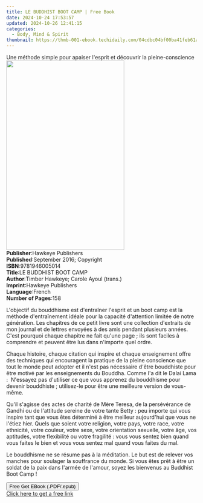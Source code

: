 ```yaml
---
title: LE BUDDHIST BOOT CAMP | Free Book
date: 2024-10-24 17:53:57
updated: 2024-10-26 12:41:15
categories:
  - Body, Mind & Spirit
thumbnail: https://thmb-001-ebook.techidaily.com/04cdbc04bf00ba41feb61ac4d9ab6666e8677660aa5bf4be851c126edbe18ac3.jpg
---
```

<main id="book-container">
  <div class="flex flex-col">
    <div class="book-brief flex-1 py-6 px-4 sm:p-6 md:py-10 md:px-8">
      <!-- brief-->
      <div class="book-brief-main">
        Une méthode simple pour apaiser l'esprit et découvrir la
        pleine-conscience
      </div>
    </div>
    <div
      class="book-meta-info flex-1 grid gap-4 col-start-1 col-end-3 row-start-1 sm:mb-6 sm:grid-cols-4 lg:gap-6 lg:col-start-2 lg:row-end-6 lg:row-span-6 lg:mb-0"
    >
      <div
        class="book-meta-info-left place-content-center mt-4 p-4 text-sm leading-6 col-start-2 col-span-2 dark:text-slate-400"
      >
        <img
          class="w-full h-500 object-cover rounded-lg sm:h-255 sm:col-span-2 lg:col-span-full"
          src="https://img-001-ebook.techidaily.com/af4bc1d3ab395bbe07c82e0f8c753b261479b4f244b330d23e4f34de821741d4.jpg"
          alt=""
          width="312"
          height="500"
        />
      </div>
      <div
        class="book-meta-info-right mt-2 col-start-1 row-start-2 col-span-3 self-center"
      >
        <!-- meta data  -->
        <div class="flex flex-col px-4 md:px-8">
          <div class="flex-1">
            <strong>Publisher</strong>:<span class="px-2"
              >Hawkeye Publishers</span
            >
          </div>
          <div class="flex-1">
            <strong>Published</strong>:<span class="px-2"
              >September 2016; Copyright</span
            >
          </div>
          <div class="flex-1">
            <strong>ISBN</strong>:<span class="px-2">9781946005014</span>
          </div>
          <div class="flex-1">
            <strong>Title</strong>:<span class="px-2"
              >LE BUDDHIST BOOT CAMP</span
            >
          </div>
          <div class="flex-1">
            <strong>Author</strong>:<span class="px-2"
              >Timber Hawkeye; Carole Ayoul (trans.)</span
            >
          </div>
          <div class="flex-1">
            <strong>Imprint</strong>:<span class="px-2"
              >Hawkeye Publishers</span
            >
          </div>
          <div class="flex-1">
            <strong>Language</strong>:<span class="px-2">French</span>
          </div>
          <div class="flex-1">
            <strong>Number of Pages</strong>:<span class="px-2">158</span>
          </div>
        </div>
      </div>
    </div>
    <div class="book-description flex-1 py-6 px-4 sm:p-6 md:py-10 md:px-8">
      <div class="book-description-main">
        <div accordion-content="" id="description">
          <p>
            L'objectif du bouddhisme est d'entraîner l'esprit et un boot camp
            est la méthode d'entraînement idéale pour la capacité d'attention
            limitée de notre génération. Les chapitres de ce petit livre sont
            une collection d'extraits de mon journal et de lettres envoyées à
            des amis pendant plusieurs années. C'est pourquoi chaque chapitre ne
            fait qu'une page ; ils sont faciles à comprendre et peuvent être lus
            dans n'importe quel ordre.
          </p>
          <p>
            Chaque histoire, chaque citation qui inspire et chaque enseignement
            offre des techniques qui encouragent la pratique de la pleine
            conscience que tout le monde peut adopter et il n'est pas nécessaire
            d'être bouddhiste pour être motivé par les enseignements du Bouddha.
            Comme l'a dit le Dalai Lama :&nbsp; N'essayez pas d'utiliser ce que
            vous apprenez du bouddhisme pour devenir bouddhiste ; utilisez-le
            pour être une meilleure version de vous-même.
          </p>
          <p>
            Qu'il s'agisse des actes de charité de Mère Teresa, de la
            persévérance de Gandhi ou de l'attitude sereine de votre tante Betty
            : peu importe qui vous inspire tant que vous êtes déterminé à être
            meilleur aujourd'hui que vous ne l'étiez hier. Quels que soient
            votre religion, votre pays, votre race, votre ethnicité, votre
            couleur, votre sexe, votre orientation sexuelle, votre âge, vos
            aptitudes, votre flexibilité ou votre fragilité : vous vous sentez
            bien quand vous faites le bien et vous vous sentez mal quand vous
            faites du mal.
          </p>
          <p>
            Le bouddhisme ne se résume pas à la méditation. Le but est de
            relever vos manches pour soulager la souffrance du monde. Si vous
            êtes prêt à être un soldat de la paix dans l'armée de l'amour, soyez
            les bienvenus au Buddhist Boot Camp !&nbsp;
          </p>
        </div>
        <div class="accordion-fader"></div>
      </div>
    </div>
    <div class="book-excerpts flex-1 py-6 px-4 sm:p-6 md:py-10 md:px-8"></div>
    <div
      class="book-about-author flex-1 py-6 px-4 sm:p-6 md:py-10 md:px-8"
    ></div>
    <div class="book-free-get flex-1 py-6 px-4 sm:p-6 md:py-10 md:px-8">
      <button
        id="btn-free-get"
        class="bg-blue-500 hover:bg-blue-700 text-white font-bold py-2 px-4 rounded"
      >
        Free Get EBook (.PDF/.epub)
      </button>
      <div id="countdown-display" class="px-2 text-lg mt-2"></div>
      <a
        id="free-link"
        class="hidden bg-blue-500 hover:bg-blue-700 text-white font-bold py-2 px-4 rounded"
        href="https://www.ebooks.com/en-us/book/209845053/le-buddhist-boot-camp/timber-hawkeye/"
        target="_blank"
        >Click here to get a free link</a
      >
    </div>
    <script>
      let countdownTime = 0;
      let countdownInterval = null;
      document
        .getElementById('btn-free-get')
        .addEventListener('click', startCountdown);
      function startCountdown() {
        countdownTime = new Date().getTime() + 60000 * 3;
        countdownInterval = setInterval(updateCountdown, 1000);
        document.getElementById('btn-free-get').disabled = true;
        document
          .getElementById('btn-free-get')
          .classList.add('bg-gray-500', 'cursor-not-allowed');
      }
      function updateCountdown() {
        let currentTime = new Date().getTime();
        let timeLeft = countdownTime - currentTime;
        let secondsLeft = Math.floor(timeLeft / 1000);
        document.getElementById('countdown-display').innerHTML =
          `Remaining time: ${secondsLeft} seconds.`;
        if (secondsLeft <= 0) {
          clearInterval(countdownInterval);
          document.getElementById('btn-free-get').classList.add('hidden');
          document.getElementById('free-link').classList.remove('hidden');
          document.getElementById('countdown-display').innerHTML = '';
        }
      }
    </script>
  </div>
</main>
